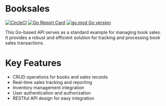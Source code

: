 # Booksales

[![CircleCI](https://circleci.com/gh/oussamm/booksales.svg?style=svg)](https://circleci.com/gh/oussamm/booksales)
[![Go Report Card](https://goreportcard.com/badge/github.com/oussamm/booksales)](https://goreportcard.com/report/github.com/oussamm/bookssales)
[![go.mod Go version](https://img.shields.io/github/go-mod/go-version/oussamm/booksales)](https://github.com/oussamm/booksales)

This Go-based API serves as a standard example for managing book sales. It provides a robust and efficient solution for tracking and processing book sales transactions.

# Key Features
- CRUD operations for books and sales records
- Real-time sales tracking and reporting
- Inventory management integration
- User authentication and authorization
- RESTful API design for easy integration
